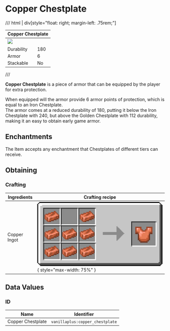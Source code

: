 # Copper Chestplate

/// html | div[style="float: right; margin-left: .75rem;"]
<table>
  <thead>
    <tr>
      <th style="text-align: center;" colspan="2">Copper Chestplate</td>
    </tr>
  </thead>
  <tbody>
    <tr>
      <td colspan="2"><img src="../../../assets/img/items/copper_chestplate.png" style="max-width: 250px;">
    </tr>
    <tr>
      <td>Durability</td>
      <td>180</td>
    </tr>
    <tr>
      <td>Armor</td>
      <td>6</td>
    </tr>
    <tr>
      <td>Stackable</td>
      <td>No</td>
    </tr>
  </tbody>
</table>
///

**Copper Chestplate** is a piece of armor that can be equipped by the player for extra protection.

When equipped will the armor provide 6 armor points of protection, which is equal to an Iron Chestplate.  
The armor comes at a reduced durability of 180, putting it below the Iron Chestplate with 240, but above the Golden Chestplate with 112 durability, making it an easy to obtain early game armor.

## Enchantments

The Item accepts any enchantment that Chestplates of different tiers can receive.

## Obtaining

### Crafting

| Ingredients  | Crafting recipe                                                                                |
|--------------|------------------------------------------------------------------------------------------------|
| Copper Ingot | ![copper_chestplate](../../assets/img/recipes/copper_chestplate.png){ style="max-width: 75%" } |

## Data Values

### ID

| Name              | Identifier                      |
|-------------------|---------------------------------|
| Copper Chestplate | `vanillaplus:copper_chestplate` |